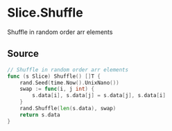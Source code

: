 # Slice.Shuffle

Shuffle in random order arr elements

## Source

```go
// Shuffle in random order arr elements
func (s Slice) Shuffle() []T {
	rand.Seed(time.Now().UnixNano())
	swap := func(i, j int) {
		s.data[i], s.data[j] = s.data[j], s.data[i]
	}
	rand.Shuffle(len(s.data), swap)
	return s.data
}
```